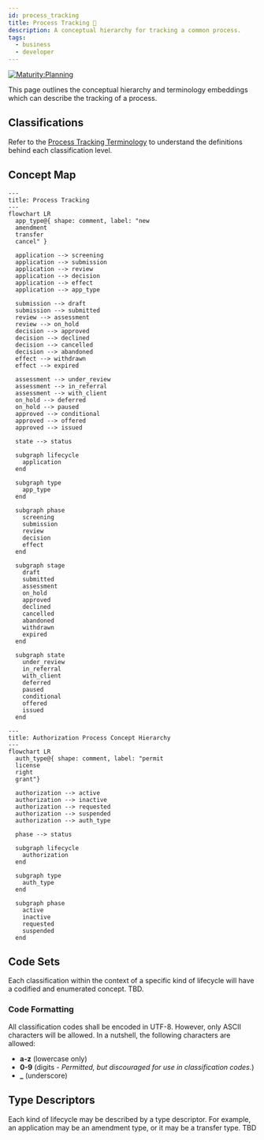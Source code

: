 ```yaml
---
id: process_tracking
title: Process Tracking 🚧
description: A conceptual hierarchy for tracking a common process.
tags:
  - business
  - developer
---
```


[![Maturity:Planning](https://img.shields.io/badge/Maturity-Planning-orange)](/docs/spec#maturity)

This page outlines the conceptual hierarchy and terminology embeddings which can describe the tracking of a process.

## Classifications

Refer to the [Process Tracking Terminology](/docs/intro/terminology#process-tracking) to understand the definitions
behind each classification level.

## Concept Map

```mermaid
---
title: Process Tracking
---
flowchart LR
  app_type@{ shape: comment, label: "new
  amendment
  transfer
  cancel" }

  application --> screening
  application --> submission
  application --> review
  application --> decision
  application --> effect
  application --> app_type

  submission --> draft
  submission --> submitted
  review --> assessment
  review --> on_hold
  decision --> approved
  decision --> declined
  decision --> cancelled
  decision --> abandoned
  effect --> withdrawn
  effect --> expired

  assessment --> under_review
  assessment --> in_referral
  assessment --> with_client
  on_hold --> deferred
  on_hold --> paused
  approved --> conditional
  approved --> offered
  approved --> issued

  state --> status

  subgraph lifecycle
    application
  end

  subgraph type
    app_type
  end

  subgraph phase
    screening
    submission
    review
    decision
    effect
  end

  subgraph stage
    draft
    submitted
    assessment
    on_hold
    approved
    declined
    cancelled
    abandoned
    withdrawn
    expired
  end

  subgraph state
    under_review
    in_referral
    with_client
    deferred
    paused
    conditional
    offered
    issued
  end
```

```mermaid
---
title: Authorization Process Concept Hierarchy
---
flowchart LR
  auth_type@{ shape: comment, label: "permit
  license
  right
  grant"}

  authorization --> active
  authorization --> inactive
  authorization --> requested
  authorization --> suspended
  authorization --> auth_type

  phase --> status

  subgraph lifecycle
    authorization
  end

  subgraph type
    auth_type
  end

  subgraph phase
    active
    inactive
    requested
    suspended
  end
```

## Code Sets

Each classification within the context of a specific kind of lifecycle will have a codified and enumerated concept. TBD.

### Code Formatting

All classification codes shall be encoded in UTF-8. However, only ASCII characters will be allowed. In a nutshell, the
following characters are allowed:

- **a-z** (lowercase only)
- **0-9** (digits - _Permitted, but discouraged for use in classification codes._)
- **\_** (underscore)

## Type Descriptors

Each kind of lifecycle may be described by a type descriptor. For example, an application may be an amendment type, or
it may be a transfer type. TBD
